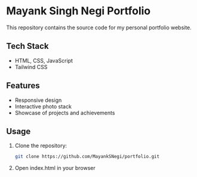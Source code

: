 # Mayank Singh Negi Portfolio

This repository contains the source code for my personal portfolio website.

## Tech Stack
- HTML, CSS, JavaScript
- Tailwind CSS

## Features
- Responsive design
- Interactive photo stack
- Showcase of projects and achievements

## Usage
1. Clone the repository:
   ```bash
   git clone https://github.com/MayankSNegi/portfolio.git
2. Open index.html in your browser
